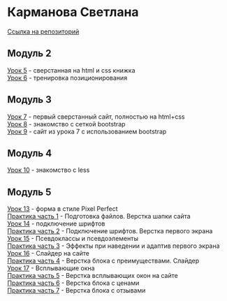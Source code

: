 # Карманова Светлана  
[Ссылка на репозиторий](https://github.com/sskarmanova/sskarmanova.github.io/)  
## Модуль 2  
[Урок 5](https://sskarmanova.github.io/lesson-5/) - сверстанная на html и css книжка  
[Урок 6](https://sskarmanova.github.io/lesson-6/) - тренировка позиционирования  
## Модуль 3  
[Урок 7](https://sskarmanova.github.io/lesson-7/) - первый сверстанный сайт, полностью на html+css  
[Урок 8](https://sskarmanova.github.io/lesson-8/) - знакомство с сеткой bootstrap  
[Урок 9](https://sskarmanova.github.io/lesson-9/) - сайт из урока 7 с использованием bootstrap  
## Модуль 4  
[Урок 10](https://github.com/sskarmanova/sskarmanova.github.io/tree/master/lesson-10/) - знакомство с less   
## Модуль 5
[Урок 13](https://sskarmanova.github.io/lesson-13/) - форма в стиле Pixel Perfect  
[Практика часть 1](https://sskarmanova.github.io/lesson-p1/) - Подготовка файлов. Верстка шапки сайта  
[Урок 14](https://sskarmanova.github.io/lesson-14/) - подключение шрифтов   
[Практика часть 2](https://sskarmanova.github.io/lesson-p2/) - Подключение шрифтов. Верстка первого экрана  
[Урок 15](https://sskarmanova.github.io/lesson-15/) - Псевдоклассы и псевдоэлементы    
[Практика часть 3](https://sskarmanova.github.io/lesson-p3/) - Эффекты при наведении и адаптив первого экрана      
[Урок 16](https://sskarmanova.github.io/lesson-16/) - Слайдер на сайте   
[Практика часть 4](https://sskarmanova.github.io/lesson-p4/) - Верстка блока с преимуществами. Слайдер  
[Урок 17](https://sskarmanova.github.io/lesson-17/) - Всплывающие окна  
[Практика часть 5](https://sskarmanova.github.io/lesson-p5/) - Верстка всплывающих окон на сайте  
[Практика часть 6](https://sskarmanova.github.io/lesson-p6/) - Верстка блока с ценами  
[Практика часть 7](https://sskarmanova.github.io/lesson-p7/) - Верстка блока с отзывами   
   

